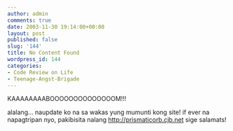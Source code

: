 ```yaml
---
author: admin
comments: true
date: 2003-11-30 19:14:00+00:00
layout: post
published: false
slug: '144'
title: No Content Found
wordpress_id: 144
categories:
- Code Review on Life
- Teenage-Angst-Brigade
---
```


KAAAAAAAABOOOOOOOOOOOOOOM!!!
  

  
alalang... naupdate ko na sa wakas yung mumunti kong site! if ever na napagtripan nyo, pakibisita nalang http://prismaticorb.cjb.net sige salamats!
